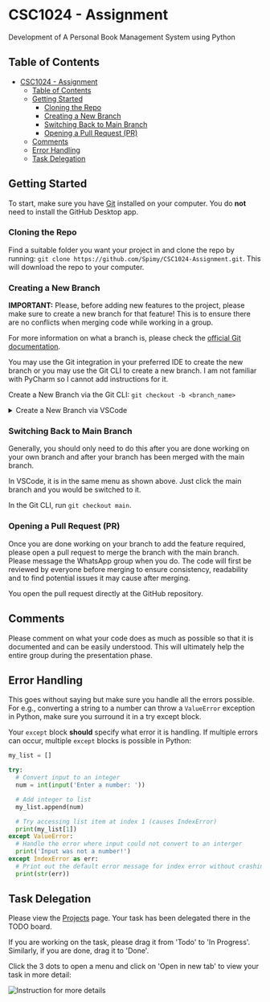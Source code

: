 # CSC1024 - Assignment

Development of A Personal Book Management System using Python

## Table of Contents

- [CSC1024 - Assignment](#csc1024---assignment)
  - [Table of Contents](#table-of-contents)
  - [Getting Started](#getting-started)
    - [Cloning the Repo](#cloning-the-repo)
    - [Creating a New Branch](#creating-a-new-branch)
    - [Switching Back to Main Branch](#switching-back-to-main-branch)
    - [Opening a Pull Request (PR)](#opening-a-pull-request--pr-)
  - [Comments](#comments)
  - [Error Handling](#error-handling)
  - [Task Delegation](#task-delegation)

## Getting Started

To start, make sure you have [Git](https://git-scm.com/) installed on your computer. You do **not** need to install the GitHub Desktop app.

### Cloning the Repo

Find a suitable folder you want your project in and clone the repo by running: `git clone https://github.com/Spimy/CSC1024-Assignment.git`. This will download the repo to your computer.

### Creating a New Branch

**IMPORTANT:** Please, before adding new features to the project, please make sure to create a new branch for that feature! This is to ensure there are no conflicts when merging code while working in a group.

For more information on what a branch is, please check the [official Git documentation](https://git-scm.com/docs/user-manual#what-is-a-branch).

You may use the Git integration in your preferred IDE to create the new branch or you may use the Git CLI to create a new branch. I am not familiar with PyCharm so I cannot add instructions for it.

Create a New Branch via the Git CLI: `git checkout -b <branch_name>`

<details>
  <summary>Create a New Branch via VSCode</summary>

  <img src="https://static.spimy.dev/screenshots/Code_TIRHCHXOEF.gif" alt="vscode branch creation instruction" />
</details>

### Switching Back to Main Branch

Generally, you should only need to do this after you are done working on your own branch and after your branch has been merged with the main branch.

In VSCode, it is in the same menu as shown above. Just click the main branch and you would be switched to it.

In the Git CLI, run `git checkout main`.

### Opening a Pull Request (PR)

Once you are done working on your branch to add the feature required, please open a pull request to merge the branch with the main branch. Please message the WhatsApp group when you do. The code will first be reviewed by everyone before merging to ensure consistency, readability and to find potential issues it may cause after merging.

You open the pull request directly at the GitHub repository.

## Comments

Please comment on what your code does as much as possible so that it is documented and can be easily understood. This will ultimately help the entire group during the presentation phase.

## Error Handling

This goes without saying but make sure you handle all the errors possible. For e.g., converting a string to a number can throw a `ValueError` exception in Python, make sure you surround it in a try except block.

Your `except` block **should** specify what error it is handling. If multiple errors can occur, multiple `except` blocks is possible in Python:

```python
my_list = []

try:
  # Convert input to an integer
  num = int(input('Enter a number: '))

  # Add integer to list
  my_list.append(num)

  # Try accessing list item at index 1 (causes IndexError)
  print(my_list[1])
except ValueError:
  # Handle the error where input could not convert to an interger
  print('Input was not a number!')
except IndexError as err:
  # Print out the default error message for index error without crashing
  print(str(err))
```

## Task Delegation

Please view the [Projects](https://github.com/Spimy/CSC1024-Assignment/projects) page. Your task has been delegated there in the TODO board.

If you are working on the task, please drag it from 'Todo' to 'In Progress'. Similarly, if you are done, drag it to 'Done'.

Click the 3 dots to open a menu and click on 'Open in new tab' to view your task in more detail:

![Instruction for more details](https://static.spimy.dev/screenshots/firefox_J2FTKdqwus.png)
